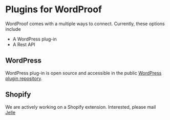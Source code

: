 # Plugins for WordProof

WordProof comes with a multiple ways to connect. Currently, these options include
* A WordPress plug-in
* A Rest API

## WordPress

WordPress plug-in is open source and accessible in the public [WordPress plugin repository](https://wordpress.org/plugins/wordproof-timestamp/).

## Shopify

We are actively working on a Shopify extension. Interested, please mail [Jelle](mailto:jelle@wordproof.com)
